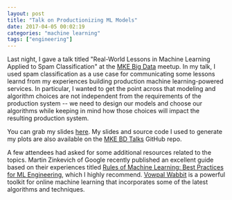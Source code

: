 ```yaml
---
layout: post
title: "Talk on Productionizing ML Models"
date: 2017-04-05 00:02:19
categories: "machine learning"
tags: ["engineering"]
---
```

Last night, I gave a talk titled "Real-World Lessons in Machine Learning Applied to Spam Classification" at the [MKE Big Data](https://www.meetup.com/MKE-Big-Data/) meetup.  In my talk, I used spam classification as a use case for communicating some lessons learnd from my experiences building production machine learning-powered services.  In particular, I wanted to get the point across that modeling and algorithm choices are not independent from the requirements of the production system -- we need to design our models and choose our algorithms while keeping in mind how those choices will impact the resulting production system.

You can grab my slides [here](/static/rnowling_mke_big_data_2017.pdf).  My slides and source code I used to generate my plots are also available on the [MKE BD Talks](https://github.com/MKE-Big-Data/MKE-BD-Talks) GitHub repo.

A few attendees had asked for some additional resources related to the topics.  Martin Zinkevich of Google recently published an excellent guide based on their experiences titled [Rules of Machine Learning: Best Practices for ML Engineering](http://martin.zinkevich.org/rules_of_ml/rules_of_ml.pdf), which I highly recommend. [Vowpal Wabbit](http://hunch.net/~vw/) is a powerful toolkit for online machine learning that incorporates some of the latest algorithms and techniques.
